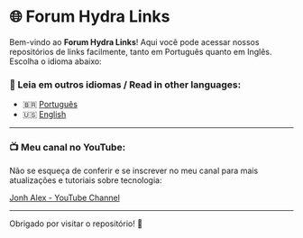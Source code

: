 # 🌐 Forum Hydra Links

Bem-vindo ao **Forum Hydra Links**! Aqui você pode acessar nossos repositórios de links facilmente, tanto em Português quanto em Inglês. Escolha o idioma abaixo:

### 📖 Leia em outros idiomas / Read in other languages:
- 🇧🇷 [Português](README.pt.md)
- 🇺🇸 [English](README.en.md)

---

### 📺 Meu canal no YouTube:
Não se esqueça de conferir e se inscrever no meu canal para mais atualizações e tutoriais sobre tecnologia:

[Jonh Alex - YouTube Channel](https://www.youtube.com/@Jonhvmp)

---

Obrigado por visitar o repositório! 🌟
